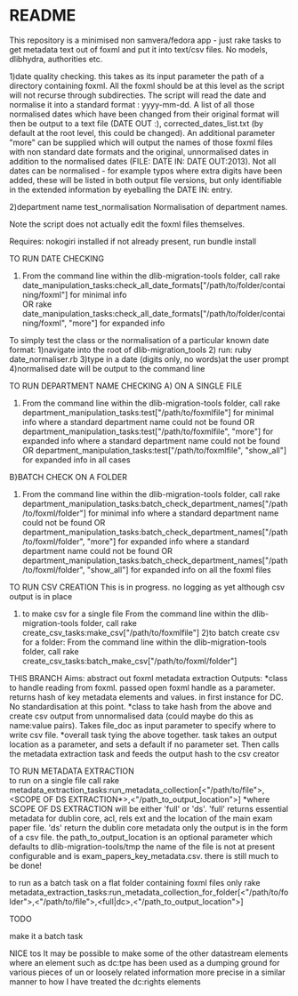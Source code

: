 # README

This repository is a minimised non samvera/fedora app - just rake tasks to get metadata text out of foxml and put it into text/csv files.  No models, dlibhydra, authorities etc.

1)date quality checking.
this  takes as its  input parameter the path of a directory containing foxml. All the foxml should be at this level as the script will not recurse through subdirecties. The script will read the date and normalise it into a standard format : yyyy-mm-dd. A list of all those normalised dates which have been changed from their original format will then be output to a text file (DATE OUT :), corrected_dates_list.txt (by default at the root level, this could be changed). An additional parameter "more" can be supplied which will output the names of those foxml files with non standard date formats and the original, unnormalised dates in addition to the normalised dates (FILE: DATE IN: DATE OUT:2013). Not all dates can be normalised - for example typos where extra digits have been added, these will be listed in both output file versions, but only identifiable in the extended information by eyeballing the DATE IN: entry.

2)department name test_normalisation
Normalisation of department names.


Note the script  does not actually edit the foxml files themselves.

Requires:
nokogiri installed
if not already present, run bundle install

TO RUN DATE CHECKING
1) From the command line within the dlib-migration-tools folder, call rake date_manipulation_tasks:check_all_date_formats["/path/to/folder/containing/foxml"] for minimal info  
OR
rake date_manipulation_tasks:check_all_date_formats["/path/to/folder/containing/foxml", "more"] for expanded info


To simply test the class or the normalisation of a particular known date format:
1)navigate into the root of dlib-migration_tools
2) run: ruby date_normaliser.rb
3)type in a date (digits only, no words)at the user prompt
4)normalised date will be output to the command line


TO RUN DEPARTMENT NAME CHECKING
A) ON A SINGLE FILE
1) From the command line within the dlib-migration-tools folder, call rake department_manipulation_tasks:test["/path/to/foxmlfile"] for minimal info  where a standard department name could not be found
OR
department_manipulation_tasks:test["/path/to/foxmlfile", "more"] for expanded info where a standard department name could not be found
OR
department_manipulation_tasks:test["/path/to/foxmlfile", "show_all"] for expanded info in all cases

B}BATCH CHECK ON A FOLDER
1) From the command line within the dlib-migration-tools folder, call rake department_manipulation_tasks:batch_check_department_names["/path/to/foxml/folder"] for minimal info  where a standard department name could not be found
OR
department_manipulation_tasks:batch_check_department_names["/path/to/foxml/folder", "more"] for expanded info where a standard department name could not be found
OR
department_manipulation_tasks:batch_check_department_names["/path/to/foxml/folder", "show_all"] for expanded info on all the foxml files

TO RUN CSV CREATION
This is in progress. no logging as yet although csv output is in place
1) to make csv for a single file
From the command line within the dlib-migration-tools folder, call rake create_csv_tasks:make_csv["/path/to/foxmlfile"]
2)to batch create csv for a folder: From the command line within the dlib-migration-tools folder, call rake create_csv_tasks:batch_make_csv["/path/to/foxml/folder"]

THIS BRANCH
Aims: abstract out foxml metadata extraction
Outputs:
  *class to handle reading from foxml. passed open foxml handle as a parameter. returns hash of key metadata elements and values. in first instance for DC. No standardisation at this point.
  *class to take hash from the above and create csv output from unnormalised data (could maybe do this as name:value pairs). Takes file_doc as input parameter to specify where to write csv file.
  *overall task tying the above together.  task takes an output location as a parameter, and sets a default if no parameter set. Then calls the metadata extraction task and feeds the output hash to the csv creator

  TO RUN METADATA EXTRACTION    
  to run on a single file
  call rake metadata_extraction_tasks:run_metadata_collection[<"/path/to/file">,<SCOPE OF DS EXTRACTION*>,<"/path_to_output_location">]
  *where SCOPE OF DS EXTRACTION will be either 'full' or 'ds'.
  'full' returns essential metadata for dublin core, acl, rels ext and the location of the main exam paper file. 'ds' return the dublin core metadata only
  the output is in the form of a csv file. the path_to_output_location is an optional parameter which defaults to dlib-migration-tools/tmp  the name of the file is not at present configurable and is exam_papers_key_metadata.csv.
  there is still much to be done!

  to run as a batch task on a flat folder containing foxml files only
  rake metadata_extraction_tasks:run_metadata_collection_for_folder[<"/path/to/folder">,<"/path/to/file">,<full|dc>,<"/path_to_output_location">]


TODO

make it a batch task

NICE tos
 It may be possible to make some of the other datastream elements where an element such as dc:tpe has been used as a dumping
 ground for various pieces of un or loosely related information more precise in a similar manner to how I have treated the dc:rights elements
